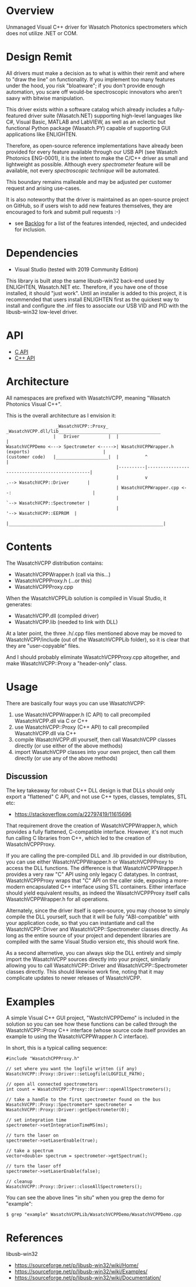 # Overview

Unmanaged Visual C++ driver for Wasatch Photonics spectrometers which does not 
utilize .NET or COM.

# Design Remit

All drivers must make a decision as to what is within their remit and where to 
"draw the line" on functionality.  If you implement too many features under the hood,
you risk "bloatware"; if you don't provide enough automation, you scare off 
would-be spectroscopic innovators who aren't saavy with bitwise manipulation.

This driver exists within a software catalog which already includes a 
fully-featured driver suite (Wasatch.NET) supporting high-level languages like
C#, Visual Basic, MATLAB and LabVIEW, as well as an eclectic but functional 
Python package (Wasatch.PY) capable of supporting GUI applications like ENLIGHTEN.

Therefore, as open-source reference implementations have already been provided
for every feature available through our USB API (see Wasatch Photonics ENG-0001),
it is the intent to make the C/C++ driver as small and lightweight as possible.
Although every _spectrometer_ feature will be available, not every _spectroscopic
technique_ will be automated.

This boundary remains malleable and may be adjusted per customer request and
arising use-cases.

It is also noteworthy that the driver is maintained as an open-source project
on GitHub, so if users wish to add new features themselves, they are encouraged to 
fork and submit pull requests :-)

* see [Backlog](README_BACKLOG.md) for a list of the features intended, rejected,
and undecided for inclusion.

# Dependencies

- Visual Studio (tested with 2019 Community Edition)

This library is built atop the same libusb-win32 back-end used by ENLIGHTEN, 
Wasatch.NET etc.  Therefore, if you have one of those installed, it should "just 
work".  Until an installer is added to this project, it is recommended that users
install ENLIGHTEN first as the quickest way to install and configure the .inf
files to associate our USB VID and PID with the libusb-win32 low-level driver.

# API

* [C API](https://wasatchphotonics.com/api/Wasatch.VCPP/_wasatch_v_c_p_p_wrapper_8h.html)
* [C++ API](https://wasatchphotonics.com/api/Wasatch.VCPP/namespace_wasatch_v_c_p_p_1_1_proxy.html)

# Architecture

All namespaces are prefixed with WasatchVCPP, meaning "Wasatch Photonics Visual C++".

This is the overall architecture as I envision it:

                       _WasatchVCPP::Proxy_    _WasatchVCPP.dll/lib_______________________________________   
                      |   Driver           |  |                                                           |
    WasatchVCPPDemo <---> Spectrometer <----->| WasatchVCPPWrapper.h (exports)                            |
    (customer code)   |____________________|  |          ^                                                |
                                              |----------|------------------------------------------------|
                                              |          v                 .--> WasatchVCPP::Driver       |
                                              | WasatchVCPPWrapper.cpp <--:                               |
                                              |                            `--> WasatchVCPP::Spectrometer |
                                              |                                 '--> WasatchVCPP::EEPROM  |
                                              |___________________________________________________________|
# Contents

The WasatchVCPP distribution contains:

- WasatchVCPPWrapper.h (call via this...)
- WasatchVCPPProxy.h   (...or this)
- WasatchVCPPProxy.cpp

When the WasatchVCPPLib solution is compiled in Visual Studio, it generates:

- WasatchVCPP.dll (compiled driver)
- WasatchVCPP.lib (needed to link with DLL)

At a later point, the three .h/.cpp files mentioned above may be moved to 
WasatchVCPP/include (out of the WasatchVCPPLib folder), so it is clear that they
are "user-copyable" files.

And I should probably eliminate WasatchVCPPProxy.cpp altogether, and make
WasatchVCPP::Proxy a "header-only" class.

# Usage

There are basically four ways you can use WasatchVCPP:

1. use WasatchVCPPWrapper.h (C API) to call precompiled WasatchVCPP.dll via C or C++
2. use WasatchVCPP::Proxy (C++ API) to call precompiled WasatchVCPP.dll via C++
3. compile WasatchVCPP.dll yourself, then call WasatchVCPP classes directly 
   (or use either of the above methods)
4. import WasatchVCPP classes into your own project, then call them directly 
   (or use any of the above methods)

## Discussion

The key takeaway for robust C++ DLL design is that DLLs should only export a 
"flattened" C API, and not use C++ types, classes, templates, STL etc:

- https://stackoverflow.com/a/22797419/11615696

That requirement drove the creation of WasatchVCPPWrapper.h, which provides
a fully flattened, C-compatible interface.  However, it's not much fun calling C 
libraries from C++, which led to the creation of WasatchVCPPProxy.

If you are calling the pre-compiled DLL and .lib provided in our distribution,
you can use either WasatchVCPPWrapper.h or WasatchVCPPProxy to access the DLL
functions.  The difference is that WasatchVCPPWrapper.h provides a very raw
"C" API using only legacy C datatypes.  In contrast, WasatchVCPPProxy wraps
that "C" API on the caller side, exposing a more-modern encapsulated C++ 
interface using STL containers.  Either interface should yield equivalent
results, as indeed the WasatchVCPPProxy itself calls WasatchVCPPWrapper.h
for all operations.

Alternately, since the driver itself is open-source, you may choose to simply 
compile the DLL yourself, such that it will be fully "ABI-compatible" with your
application code, so that you can instantiate and call the WasatchVCPP::Driver
and WasatchVCPP::Spectrometer classes directly.  As long as the entire source
of your project and dependent libraries are compiled with the same Visual Studio
version etc, this should work fine.

As a second alternetive, you can always skip the DLL entirely and simply import
the WasatchVCPP sources directly into your project, similarly allowing you to call
WasatchVCPP::Driver and WasatchVCPP::Spectrometer classes directly.  This should
likewise work fine, noting that it may complicate updates to newer releases of
WasatchVCPP.

# Examples

A simple Visual C++ GUI project, "WastchVCPPDemo" is included in the solution
so you can see how these functions can be called through the WasatchVCPP::Proxy
C++ interface (whose source code itself provides an example to using the 
WasatchVCPPWrapper.h C interface).

In short, this is a typical calling sequence:

    #include "WasatchCPPProxy.h"
    
    // set where you want the logfile written (if any)
    WasatchVCPP::Proxy::Driver::setLogfile(LOGFILE_PATH); 

    // open all connected spectrometers
    int count = WasatchVCPP::Proxy::Driver::openAllSpectrometers(); 

    // take a handle to the first spectrometer found on the bus
    WasatchVCPP::Proxy::Spectrometer* spectrometer = WasatchVCPP::Proxy::Driver::getSpectrometer(0); 
    
    // set integration time
    spectrometer->setIntegrationTimeMS(ms); 

    // turn the laser on
    spectrometer->setLaserEnable(true); 

    // take a spectrum
    vector<double> spectrum = spectrometer->getSpectrum(); 

    // turn the laser off
    spectrometer->setLaserEnable(false); 
    
    // cleanup
    WasatchVCPP::Proxy::Driver::closeAllSpectrometers(); 

You can see the above lines "in situ" when you grep the demo for "example":

    $ grep "example" WasatchVCPPLib/WasatchVCPPDemo/WasatchVCPPDemo.cpp

# References

libusb-win32
- https://sourceforge.net/p/libusb-win32/wiki/Home/
- https://sourceforge.net/p/libusb-win32/wiki/Examples/
- https://sourceforge.net/p/libusb-win32/wiki/Documentation/
